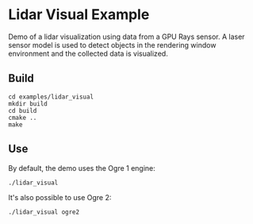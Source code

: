 # Lidar Visual Example

Demo of a lidar visualization using data from a GPU Rays sensor.
A laser sensor model is used to detect objects in the rendering window
environment and the collected data is visualized.

## Build

~~~
cd examples/lidar_visual
mkdir build
cd build
cmake ..
make
~~~

## Use

By default, the demo uses the Ogre 1 engine:

    ./lidar_visual

It's also possible to use Ogre 2:

    ./lidar_visual ogre2

